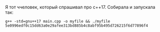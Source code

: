 Я тот ччеловек, который спрашивал про с++17.
Собирала и запускала так:

```
g++ -std=gnu++17 main.cpp -o myfile && ./myfile 5e0996edf0c15dd63a0e29afee313bd885b4c8abf95b495d726215f6d77896f4
```
